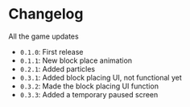 # Changelog
All the game updates

- `0.1.0`: First release
- `0.1.1`: New block place animation
- `0.2.1`: Added particles
- `0.3.1`: Added block placing UI, not functional yet
- `0.3.2`: Made the block placing UI function
- `0.3.3`: Added a temporary paused screen
